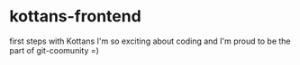 # kottans-frontend
first steps with Kottans
I'm so exciting about coding and I'm proud to be the part of git-coomunity =)
